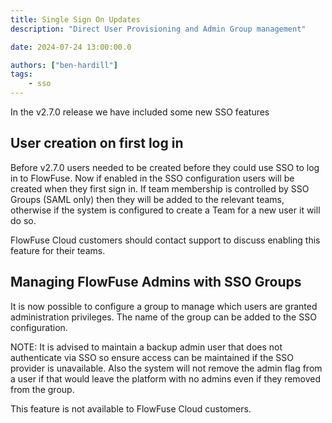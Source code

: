 ```yaml
---
title: Single Sign On Updates
description: "Direct User Provisioning and Admin Group management"

date: 2024-07-24 13:00:00.0

authors: ["ben-hardill"]
tags:
    - sso
---
```


In the v2.7.0 release we have included some new SSO features

## User creation on first log in

Before v2.7.0 users needed to be created before they could use SSO to 
log in to FlowFuse. Now if enabled in the SSO configuration users will
be created when they first sign in. If team membership is controlled by
SSO Groups (SAML only) then they will be added to the relevant teams, otherwise if the system is configured to create a Team for a new user it will do so.

FlowFuse Cloud customers should contact support to discuss enabling this
feature for their teams.

## Managing FlowFuse Admins with SSO Groups

It is now possible to configure a group to manage which users are granted
administration privileges. The name of the group can be added to the SSO 
configuration.

NOTE: It is advised to maintain a backup admin user that does not 
authenticate via SSO so ensure access can be maintained if the SSO 
provider is unavailable. Also the system will not remove the admin flag 
from a user if that would leave the platform with no admins even if they 
removed from the group.

This feature is not available to FlowFuse Cloud customers.
